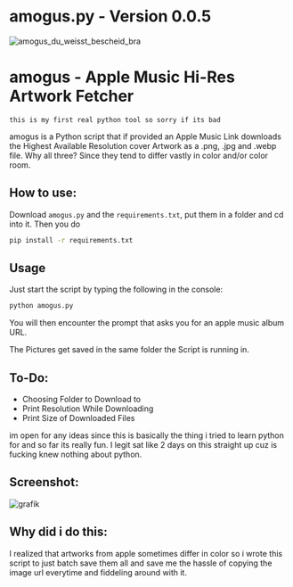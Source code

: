 # amogus.py - Version 0.0.5
![amogus_du_weisst_bescheid_bra](https://user-images.githubusercontent.com/89069925/132093406-b9529188-b632-46e2-b17c-49544eb52517.jpg)
# amogus - Apple Music Hi-Res Artwork Fetcher

`this is my first real python tool so sorry if its bad`



amogus is a Python script that if provided an Apple Music Link downloads the Highest Available Resolution cover Artwork as a .png, .jpg and .webp file. Why all three? Since they tend to differ vastly in color and/or color room. 


## How to use:

Download `amogus.py` and the `requirements.txt`, put them in a folder and cd into it. Then you do

```bash
pip install -r requirements.txt
```

## Usage
Just start the script by typing the following in the console:
```python
python amogus.py
```
You will then encounter the prompt that asks you for an apple music album URL.

The Pictures get saved in the same folder the Script is running in.

## To-Do:
- Choosing Folder to Download to
- Print Resolution While Downloading
- Print Size of Downloaded Files

im open for any ideas since this is basically the thing i tried to learn python for and so far its really fun. I legit sat like 2 days on this straight up cuz is fucking knew nothing about python. 

## Screenshot:


![grafik](https://user-images.githubusercontent.com/89069925/132093221-892b1151-21c4-4d21-aa7e-ad081d305c6c.png)
## Why did i do this:
I realized that artworks from apple sometimes differ in color so i wrote this script to just batch save them all and save me the hassle of copying the image url everytime and fiddeling around with it.
